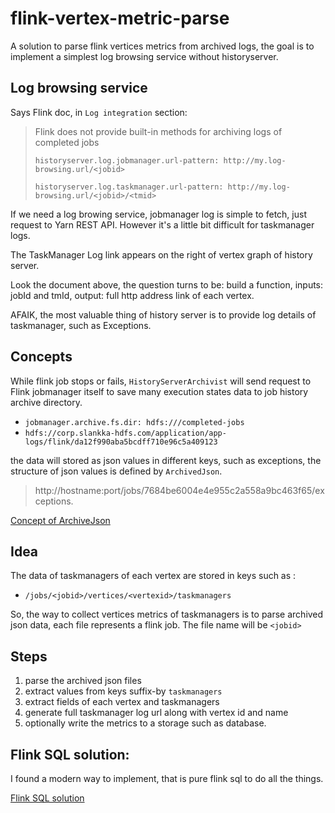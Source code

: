 # flink-vertex-metric-parse
A solution to parse flink vertices metrics from archived logs, the goal is to implement a simplest log browsing service without historyserver.

## Log browsing service
Says Flink doc, in `Log integration` section:
> Flink does not provide built-in methods for archiving logs of completed jobs
>
> 
>`historyserver.log.jobmanager.url-pattern: http://my.log-browsing.url/<jobid>`
> 
>`historyserver.log.taskmanager.url-pattern: http://my.log-browsing.url/<jobid>/<tmid>`

If we need a log browing service, jobmanager log is simple to fetch, just request to Yarn REST API. However it's a little bit difficult for taskmanager logs.

The TaskManager Log link appears on the right of vertex graph of history server.

Look the document above, the question turns to be: build a function, inputs: jobId and tmId, output: full http address link of each vertex.

AFAIK, the most valuable thing of history server is to provide log details of taskmanager, such as Exceptions.

## Concepts
While flink job stops or fails, `HistoryServerArchivist` will send request to Flink jobmanager itself to save many execution states data to job history archive directory.

* `jobmanager.archive.fs.dir: hdfs:///completed-jobs`
* `hdfs://corp.slankka-hdfs.com/application/app-logs/flink/da12f990aba5bcdff710e96c5a409123`

the data will stored as json values in different keys, such as exceptions, the structure of json values is defined by `ArchivedJson`.
> http://hostname:port/jobs/7684be6004e4e955c2a558a9bc463f65/exceptions.

[Concept of ArchiveJson](./Concept-of-ArchivedJson.md)

## Idea
The data of taskmanagers of each vertex are stored in keys such as : 
* `/jobs/<jobid>/vertices/<vertexid>/taskmanagers`

So, the way to collect vertices metrics of taskmanagers is to parse archived json data, each file represents a flink job.
The file name will be `<jobid>`

## Steps
1. parse the archived json files
2. extract values from keys suffix-by `taskmanagers`
3. extract fields of each vertex and taskmanagers
4. generate full taskmanager log url along with vertex id and name
5. optionally write the metrics to a storage such as database.

## Flink SQL solution:
I found a modern way to implement, that is pure flink sql to do all the things.

[Flink SQL solution](./flink-sql-solution.md)



